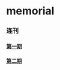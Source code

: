# memorial
### 连刊
#### <a href="http://osgee.com/liankan/1.pdf">第一期</a>
#### <a href="http://osgee.com/liankan/2.pdf">第二期</a>
